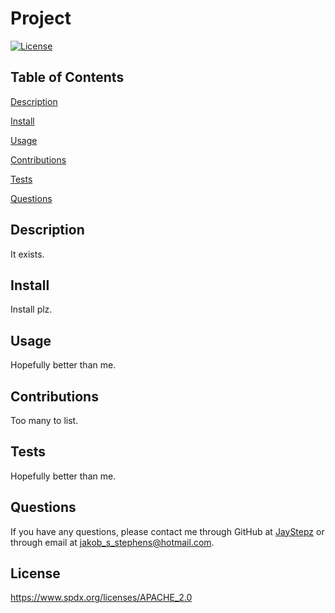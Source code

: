 # Project
[![License](https://img.shields.io/badge/License-APACHE_2.0-red.svg)](https://opensource.org/licenses/APACHE_2.0)

## Table of Contents

[Description](##description)

[Install](##install)

[Usage](##usage)

[Contributions](##contributions)

[Tests](##tests)

[Questions](##questions)

## Description
It exists.

## Install
Install plz.

## Usage
Hopefully better than me.

## Contributions
Too many to list.

## Tests
Hopefully better than me.

## Questions
If you have any questions, please contact me through GitHub at [JayStepz](github.com/JayStepz) or through email at [jakob_s_stephens@hotmail.com](jakob_s_stephens@hotmail.com).

## License 
 https://www.spdx.org/licenses/APACHE_2.0
